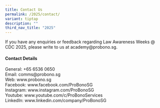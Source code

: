 ```yaml
---
title: Contact Us
permalink: /2025/contact/
variant: tiptap
description: ""
third_nav_title: "2025"
---
```

<p>If you have any&nbsp;enquiries or feedback regarding Law Awareness Weeks
@ CDC 2025,&nbsp;please write to us at <a rel="noopener noreferrer nofollow" target="_blank">academy@probono.sg</a>.</p>
<h4><strong>Contact Details</strong></h4>
<p>General: +65 6536 0650
<br>Email:&nbsp;<a rel="noopener noreferrer nofollow" target="_blank">comms@probono.sg</a>
<br>Web:&nbsp;<a rel="noopener noreferrer nofollow" target="_blank">www.probono.sg</a>
<br>Facebook:&nbsp;<a rel="noopener noreferrer nofollow" target="_blank">www.facebook.com/ProBonoSG</a>
<br>Instagram: <a rel="noopener noreferrer nofollow" target="_blank">www.instagram.com/ProBonoSG</a>
<br>Youtube: <a rel="noopener noreferrer nofollow" target="_blank">www.youtube.com/c/ProBonoServices</a>
<br>LinkedIn: <a rel="noopener noreferrer nofollow" target="_blank">www.linkedin.com/company/ProBonoSG</a>
</p>
<p></p>